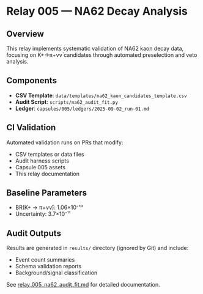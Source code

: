 # Relay 005 — NA62 Decay Analysis

## Overview
This relay implements systematic validation of NA62 kaon decay data, focusing on K+→π+νν̄ candidates through automated preselection and veto analysis.

## Components
- **CSV Template**: `data/templates/na62_kaon_candidates_template.csv`
- **Audit Script**: `scripts/na62_audit_fit.py`  
- **Ledger**: `capsules/005/ledgers/2025-09-02_run-01.md`

## CI Validation
Automated validation runs on PRs that modify:
- CSV templates or data files
- Audit harness scripts
- Capsule 005 assets
- This relay documentation

## Baseline Parameters
- BR(K+ → π+νν̄): 1.06×10⁻¹⁰
- Uncertainty: 3.7×10⁻¹¹

## Audit Outputs
Results are generated in `results/` directory (ignored by Git) and include:
- Event count summaries
- Schema validation reports
- Background/signal classification

See [relay_005_na62_audit_fit.md](../docs/relays/relay_005_na62_audit_fit.md) for detailed documentation.